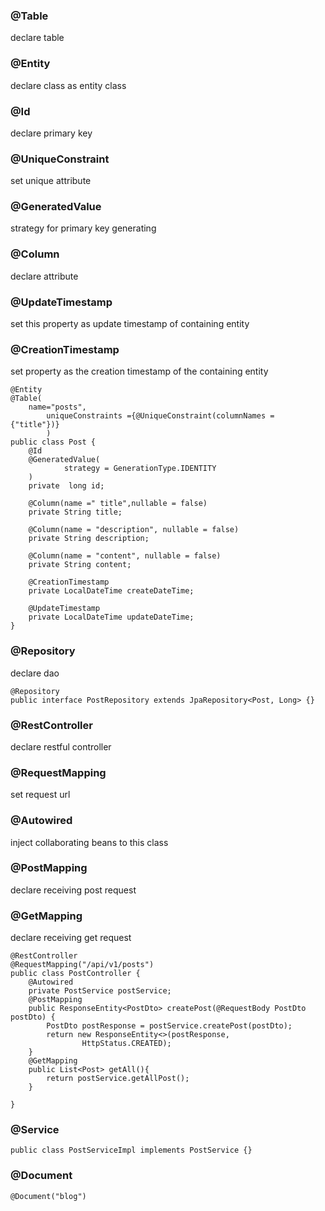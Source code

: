 ### @Table
declare table
### @Entity
declare class as entity class
### @Id
declare primary key
### @UniqueConstraint
set unique attribute
### @GeneratedValue
strategy for primary key generating
### @Column
declare attribute
### @UpdateTimestamp
set this property as update timestamp of containing entity
### @CreationTimestamp
set property as the creation timestamp of the containing entity
```angular2html
@Entity
@Table(
    name="posts",
        uniqueConstraints ={@UniqueConstraint(columnNames = {"title"})}
        )
public class Post {
    @Id
    @GeneratedValue(
            strategy = GenerationType.IDENTITY
    )
    private  long id;

    @Column(name =" title",nullable = false)
    private String title;

    @Column(name = "description", nullable = false)
    private String description;

    @Column(name = "content", nullable = false)
    private String content;

    @CreationTimestamp
    private LocalDateTime createDateTime;

    @UpdateTimestamp
    private LocalDateTime updateDateTime;
}
```
### @Repository
declare dao
```angular2html
@Repository
public interface PostRepository extends JpaRepository<Post, Long> {}
```
### @RestController
declare restful controller
### @RequestMapping
set request url
### @Autowired
inject collaborating beans to this class
### @PostMapping
declare receiving post request
### @GetMapping
declare receiving get request
```angular2html
@RestController
@RequestMapping("/api/v1/posts")
public class PostController {
    @Autowired
    private PostService postService;
    @PostMapping
    public ResponseEntity<PostDto> createPost(@RequestBody PostDto postDto) {
        PostDto postResponse = postService.createPost(postDto);
        return new ResponseEntity<>(postResponse,
                HttpStatus.CREATED);
    }
    @GetMapping
    public List<Post> getAll(){
        return postService.getAllPost();
    }

}
```
### @Service
```angular2html
public class PostServiceImpl implements PostService {}
```
### @Document
`@Document("blog")`